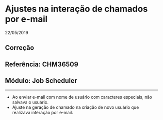 # Ajustes na interação de chamados por e-mail
22/05/2019
## Correção
## Referência: CHM36509
## Módulo: Job Scheduler
***

- Ao enviar e-mail com nome de usuário com caracteres especiais, não salvava o usuário.
- Ajuste na geração de chamado na criação de novo usuário que realizava interação por e-mail.